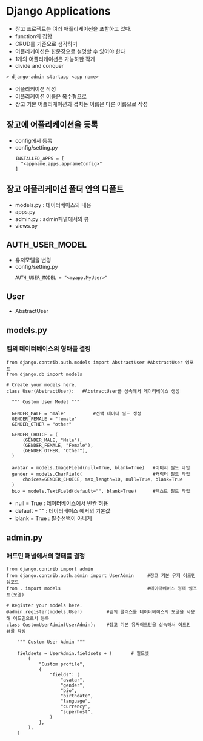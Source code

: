 # Django Applications

- 장고 프로젝트는 여러 애플리케이션을 포함하고 있다.
- function의 집합
- CRUD를 기준으로 생각하기
- 어플리케이션은 한문장으로 설명할 수 있어야 한다
- 1개의 어플리케이션은 가능하한 작게
- divide and conquer

```
> django-admin startapp <app name>
```

- 어플리케이션 작성
- 어플리케이션 이름은 복수형으로
- 장고 기본 어플리케이션과 겹치는 이름은 다른 이름으로 작성

## 장고에 어플리케이션을 등록

- config에서 등록
- config/setting.py
  ```
  INSTALLED_APPS = [
    "<appname.apps.appnameConfig>"
  ]
  ```

## 장고 어플리케이션 폴더 안의 디폴트

- models.py : 데이터베이스의 내용
- apps.py
- admin.py : admin패널에서의 뷰
- views.py

## AUTH_USER_MODEL

- 유저모델을 변경
- config/setting.py
  ```
  AUTH_USER_MODEL = "<myapp.MyUser>"
  ```

## User

- AbstractUser

## models.py

### 앱의 데이터베이스의 형태를 결정

```
from django.contrib.auth.models import AbstractUser #AbstractUser 임포트
from django.db import models

# Create your models here.
class User(AbstractUser):   #AbstractUser를 상속해서 데이터베이스 생성

  """ Custom User Model """

  GENDER_MALE = "male"          #선택 데이터 필드 생성
  GENDER_FEMALE = "female"
  GENDER_OTHER = "other"

  GENDER_CHOICE = (
      (GENDER_MALE, "Male"),
      (GENDER_FEMALE, "Female"),
      (GENDER_OTHER, "Other"),
  )

  avatar = models.ImageField(null=True, blank=True)   #이미지 필드 타입
  gender = models.CharField(                          #캐릭터 필드 타입
      choices=GENDER_CHOICE, max_length=10, null=True, blank=True
  )
  bio = models.TextField(default="", blank=True)      #텍스트 필트 타입
```

- null = True : 데이터베이스에서 빈칸 허용
- default = "" : 데이터베이스 에서의 기본값
- blank = True : 필수선택이 아니게

## admin.py

### 애드민 패널에서의 형태를 결정

```
from django.contrib import admin
from django.contrib.auth.admin import UserAdmin     #장고 기본 유저 어드민 임포트
from . import models                                #데이터베이스 형태 임포트(모델)

# Register your models here.
@admin.register(models.User)         #밑의 클래스를 데이터베이스의 모델을 사용해 어드민으로서 등록
class CustomUserAdmin(UserAdmin):    #장고 기본 유저어드민을 상속해서 어드민 뷰를 작성

    """ Custom User Admin """

    fieldsets = UserAdmin.fieldsets + (       # 필드셋
        (
            "Custom profile",
            {
                "fields": (
                    "avatar",
                    "gender",
                    "bio",
                    "birthdate",
                    "language",
                    "currency",
                    "superhost",
                )
            },
        ),
    )
```
